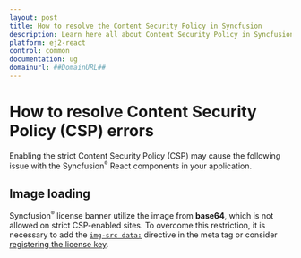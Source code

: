 ```yaml
---
layout: post
title: How to resolve the Content Security Policy in Syncfusion
description: Learn here all about Content Security Policy in Syncfusion React component of Syncfusion Essential JS 2 and more.
platform: ej2-react
control: common
documentation: ug
domainurl: ##DomainURL##
---
```


# How to resolve Content Security Policy (CSP) errors

Enabling the strict Content Security Policy (CSP) may cause the following issue with the Syncfusion<sup style="font-size:70%">&reg;</sup> React components in your application.

## Image loading

Syncfusion<sup style="font-size:70%">&reg;</sup> license banner utilize the image from **base64**, which is not allowed on strict CSP-enabled sites. To overcome this restriction, it is necessary to add the [`img-src data:`](https://developer.mozilla.org/en-US/docs/Web/HTTP/Headers/Content-Security-Policy/img-src) directive in the meta tag or consider [registering the license key](https://ej2.syncfusion.com/react/documentation/licensing/license-key-registration).